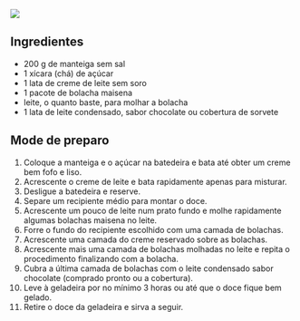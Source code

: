 ![](C:\Users\Daniel\Pictures\alema2.jpg)



## Ingredientes

- 200 g de manteiga sem sal
- 1 xícara (chá) de açúcar
- 1 lata de creme de leite sem soro 
- 1 pacote de bolacha maisena
- leite, o quanto baste, para molhar a bolacha
- 1 lata de leite condensado, sabor chocolate ou cobertura de sorvete

## Mode de preparo

1. Coloque a manteiga e o açúcar na batedeira e bata até obter um creme bem fofo e liso.
2. Acrescente o creme de leite e bata rapidamente apenas para misturar.
3. Desligue a batedeira e reserve.
4. Separe um recipiente médio para montar o doce.
5. Acrescente um pouco de leite num prato fundo e molhe rapidamente algumas bolachas maisena no leite.
6. Forre o fundo do recipiente escolhido com uma camada de bolachas.
7. Acrescente uma camada do creme reservado sobre as bolachas.
8. Acrescente mais uma camada de bolachas molhadas no leite e repita o procedimento finalizando com a bolacha.
9. Cubra a última camada de bolachas com o leite condensado sabor chocolate (comprado pronto ou a cobertura).
10. Leve à geladeira por no mínimo 3 horas ou até que o doce fique bem gelado.
11. Retire o doce da geladeira e sirva a seguir.

